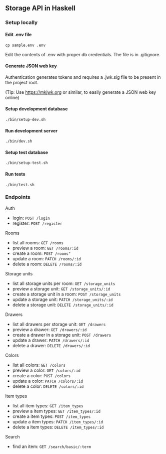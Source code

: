 ## Storage API in Haskell

### Setup locally

#### Edit .env file
```
cp sample.env .env
```
Edit the contents of .env with proper db credentials. The file is in .gitignore.

#### Generate JSON web key
Authentication generates tokens and requires a .jwk.sig file to be present in the project root.

(Tip: Use https://mkjwk.org or similar, to easily generate a JSON web key online)

#### Setup development database
```
./bin/setup-dev.sh
```

#### Run development server
```
./bin/dev.sh
```

#### Setup test database
```
./bin/setup-test.sh
```

#### Run tests
```
./bin/test.sh
```

### Endpoints

Auth
- login: `POST /login`
- register: `POST /register`

Rooms

- list all rooms: `GET /rooms`
- preview a room: `GET /rooms/:id`
- create a room: `POST /rooms"`
- update a room: `PATCH /rooms/:id`
- delete a room: `DELETE /rooms/:id`

Storage units

- list all storage units per room: `GET /storage_units`
- preview a storage unit: `GET /storage_units/:id`
- create a storage unit in a room: `POST /storage_units`
- update a storage unit: `PATCH /storage_units/:id`
- delete a storage unit: `DELETE /storage_units/:id`

Drawers

- list all drawers per storage unit: `GET /drawers`
- preview a drawer: `GET /drawers/:id`
- create a drawer in a storage unit: `POST /drawers`
- update a drawer: `PATCH /drawers/:id`
- delete a drawer: `DELETE /drawers/:id`

Colors

- list all colors: `GET /colors`
- preview a color: `GET /colors/:id`
- create a color: `POST /colors`
- update a color: `PATCH /colors/:id`
- delete a color: `DELETE /colors/:id`

Item types

- list all item types: `GET /item_types`
- preview a item types: `GET /item_types/:id`
- create a item types: `POST /item_types`
- update a item types: `PATCH /item_types/:id`
- delete a item types: `DELETE /item_types/:id`

Search

- find an item: `GET /search/basic/:term`

